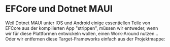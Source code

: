 # EFCore und Dotnet MAUI

Weil Dotnet MAUI unter IOS und Android einige essentiellen Teile von EFCore aus der kompilierten App "strippen", müssen wir entweder, wenn wir für diese Plattformen entwickeln wollen, einen Work-Around nutzen...
Oder wir entfernen diese Target-Frameworks einfach aus der Projektmappe:

```csharp

```
